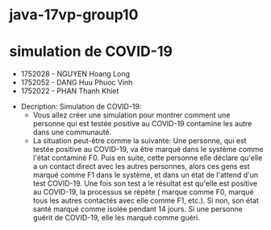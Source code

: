 # java-17vp-group10
# simulation de COVID-19

* 1752028 - NGUYEN Hoang Long
* 1752052 - DANG Huu Phuoc Vinh
* 1752022 - PHAN Thanh Khiet 	

- Decription: Simulation de COVID-19:
  + Vous allez créer une simulation pour montrer comment une personne qui est testée positive au COVID-19 contamine les autre dans une communauté.
  + La situation peut-être comme la suivante:
    Une personne, qui est testée positive au COVID-19, va être marqué dans le système comme l'état contaminé F0. Puis en suite, cette personne elle déclare qu'elle a un contact direct avec les autres personnes, alors ces gens est marqué comme F1 dans le système, et dans un état de l'attend d'un test COVID-19. Une fois son test a le résultat est qu'elle est positive au COVID-19, la processus se répète ( marque comme F0, marqué tous les autres contactés avec elle comme F1, etc.). Si non, son état santé marqué comme isolée pendant 14 jours. Si une personne guérit de COVID-19, elle les marqué comme guéri.

